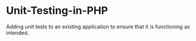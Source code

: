 # Unit-Testing-in-PHP
 Adding unit tests to an existing application to ensure that it is functioning as intended.
